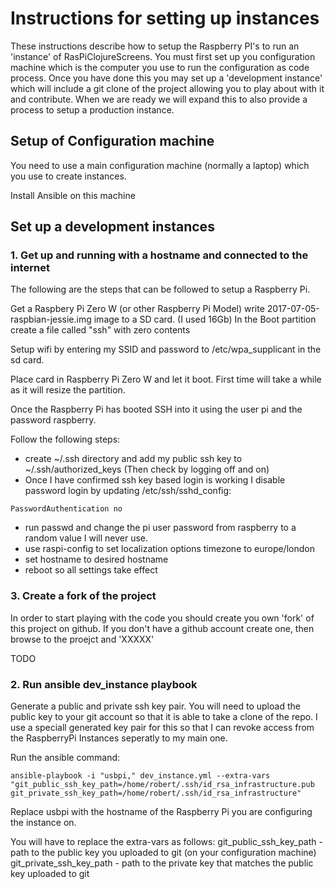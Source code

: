 # Instructions for setting up instances

These instructions describe how to setup the Raspberry PI's to run an 'instance' of RasPiClojureScreens. You must first set up you configuration machine which is the computer you use to run the configuration as code process. Once you have done this you may set up a 'development instance' which will include a git clone of the project allowing you to play about with it and contribute.
When we are ready we will expand this to also provide a process to setup a production instance.

## Setup of Configuration machine

You need to use a main configuration machine (normally a laptop) which you use to create instances.

Install Ansible on this machine


## Set up a development instances

### 1. Get up and running with a hostname and connected to the internet

The following are the steps that can be followed to setup a Raspberry Pi.

Get a Raspbery Pi Zero W (or other Raspberry Pi Model)
write 2017-07-05-raspbian-jessie.img image to a SD card. (I used 16Gb)
In the Boot partition create a file called "ssh" with zero contents

Setup wifi by entering my SSID and password to /etc/wpa_supplicant in the sd card.

Place card in Raspberry Pi Zero W and let it boot. First time will take a while as it will resize the partition.

Once the Raspberry Pi has booted SSH into it using the user pi and the password raspberry.

Follow the following steps:
- create ~/.ssh directory and add my public ssh key to ~/.ssh/authorized_keys (Then check by logging off and on)
- Once I have confirmed ssh key based login is working I disable password login by updating /etc/ssh/sshd_config:
````
PasswordAuthentication no
````
- run passwd and change the pi user password from raspberry to a random value I will never use.
- use raspi-config to set localization options timezone to europe/london
- set hostname to desired hostname
- reboot so all settings take effect

### 3. Create a fork of the project

In order to start playing with the code you should create you own 'fork' of this project on github. If you don't have a github account create one, then browse to the proejct and 'XXXXX'

TODO

### 2. Run ansible dev_instance playbook

Generate a public and private ssh key pair. You will need to upload the public key to your git account so that it is able to take a clone of the repo. I use a speciall generated key pair for this so that I can revoke access from the RaspberryPi Instances seperatly to my main one.

Run the ansible command:
````
ansible-playbook -i "usbpi," dev_instance.yml --extra-vars "git_public_ssh_key_path=/home/robert/.ssh/id_rsa_infrastructure.pub git_private_ssh_key_path=/home/robert/.ssh/id_rsa_infrastructure"
````

Replace usbpi with the hostname of the Raspberry Pi you are configuring the instance on.

You will have to replace the extra-vars as follows:
git_public_ssh_key_path - path to the public key you uploaded to git (on your configuration machine)
git_private_ssh_key_path - path to the private key that matches the public key uploaded to git



